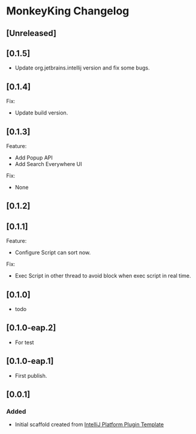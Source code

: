 <!-- Keep a Changelog guide -> https://keepachangelog.com -->

# MonkeyKing Changelog

## [Unreleased]

## [0.1.5]

- Update org.jetbrains.intellij version and fix some bugs.

## [0.1.4]

Fix:

- Update build version.

## [0.1.3]

Feature:

- Add Popup API
- Add Search Everywhere UI

Fix:

- None

## [0.1.2]

## [0.1.1]

Feature:

- Configure Script can sort now.

Fix:

- Exec Script in other thread to avoid block when exec script in real time.

## [0.1.0]

- todo

## [0.1.0-eap.2]

- For test

## [0.1.0-eap.1]

- First publish.

## [0.0.1]

### Added

- Initial scaffold created
  from [IntelliJ Platform Plugin Template](https://github.com/JetBrains/intellij-platform-plugin-template)
